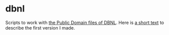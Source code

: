 # dbnl
Scripts to work with [the Public Domain files of DBNL](https://www.dbnl.org/letterkunde/pd/index.php).
Here is [a short text](https://www.neerlandistiek.nl/2020/02/ik-was-een-avondje-sonnetten-uit-de-dbnl-vissen/) to describe the first version I made.
